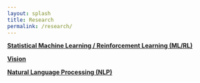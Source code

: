 ```yaml
---
layout: splash
title: Research
permalink: /research/
---
```


<b> <a href="/research/ml_rl/">Statistical Machine Learning / Reinforcement Learning (ML/RL) </a> </b>


<b> <a href="/research/vision/">Vision</a> </b>

<b> <a href="/research/nlp/">Natural Language Processing (NLP)</a> </b>


<!--
We are primarily interested in fundamental research questions in statistical machine learning. Our goal is to invent new statistical models, inference methods and computational algorithms.

Statistical machine learning is a vast field that has rapidly changing the landscape of Artificial Intelligence (AI). Our collaborations and us have worked on many subareas in machine learning. Our past (and ongoing) research topics include: 

1. unsupervised learning including probabilistic latent variable models and dimensionality reduction; 
2. supervised learning especially under data paucity (or learning with small data): multi-task learning, transfer learning, zero-shot learning and domain adaptation; 
3. representation learning for automatically inferring useful features from data: learning kernels and metrics, deep learning architectures, etc; 
4. large-scale machine learning systems and algorithms: distributed optimization, large-scale kernel methods, etc.

Our research agenda is often inspired by many AI problems: speech and language processing, computer vision, robotics, and others.

Most recently, we have branched into applying machine learning (and other AI techniques) to **life** and **medical** sciences. Many unique opportunities and challenges arise in those domains. For example, we are very interested in both theoretical and applied topics in learning for decision making (such as clinical trial, personalized and precision treatment, etc).
-->